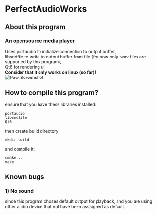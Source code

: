 # PerfectAudioWorks
## About this program
### An opensource media player
Uses portaudio to initialize connection to output buffer,<br>
libsndfile to write to output buffer from file (for now only .wav files are supported by this program),<br>
Qt6 for rendering ui <br>
**Consider that it only works on linux (so far)!** <br>
![Paw_Screenshot](https://cdn.discordapp.com/attachments/870025078828589098/1396640852608024577/image.png?ex=687ed2a7&is=687d8127&hm=f39b6c296c1180f6194177bb0d0ee04b4c2e456b866a90ccd10758a77d737e03&)
## How to compile this program?
ensure that you have these libraries installed:
```
portaudio
libsndfile
Qt6
```
then create build directory:
``` 
mkdir build
```
and compile it:
```
cmake ..
make
```
## Known bugs
### 1) No sound
since this program choses default output for playback, and you are using other audio device that not have been asssigned as default.
